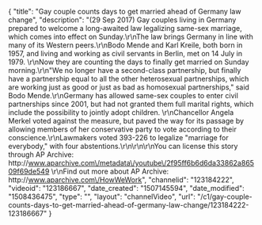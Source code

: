 {
    "title": "Gay couple counts days to get married ahead of Germany law change",
    "description": "(29 Sep 2017) Gay couples living in Germany prepared to welcome a long-awaited law legalizing same-sex marriage, which comes into effect on Sunday.\r\nThe law brings Germany in line with many of its Western peers.\r\nBodo Mende and Karl Kreile, both born in 1957, and living and working as civil servants in Berlin, met on 14 July in 1979.  \r\nNow they are counting the days to finally get married on Sunday morning.\r\n\"We no longer have a second-class partnership, but finally have a partnership equal to all the other heterosexual partnerships, which are working just as good or just as bad as homosexual partnerships,\" said Bodo Mende.\r\nGermany has allowed same-sex couples to enter civil partnerships since 2001, but had not granted them full marital rights, which include the possibility to jointly adopt children. \r\nChancellor Angela Merkel voted against the measure, but paved the way for its passage by allowing members of her conservative party to vote according to their conscience.\r\nLawmakers voted 393-226 to legalize \"marriage for everybody,\" with four abstentions.\r\n\r\n\r\nYou can license this story through AP Archive: http:\/\/www.aparchive.com\/metadata\/youtube\/2f95ff6b6d6da33862a86509f69de549 \r\nFind out more about AP Archive: http:\/\/www.aparchive.com\/HowWeWork",
    "channelid": "123184222",
    "videoid": "123186667",
    "date_created": "1507145594",
    "date_modified": "1508436475",
    "type": "",
    "layout": "channelVideo",
    "url": "\/c1\/gay-couple-counts-days-to-get-married-ahead-of-germany-law-change\/123184222-123186667"
}